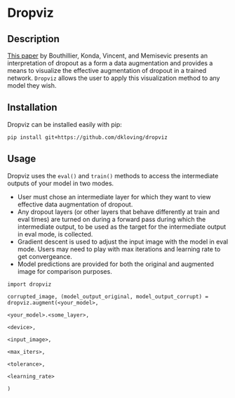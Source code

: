 # Dropviz

## Description

[This paper](https://arxiv.org/abs/1506.08700) by Bouthillier, Konda, Vincent, and  Memisevic presents an interpretation of dropout as a form a data augmentation and provides a means to visualize the effective augmentation of dropout in a trained network. `Dropviz` allows the user to apply this visualization method to any model they wish.

## Installation

Dropviz can be installed easily with pip:

`pip install git+https://github.com/dkloving/dropviz`

## Usage

Dropviz uses the `eval()` and `train()` methods to access the intermediate outputs of your model in two modes.

 - User must chose an intermediate layer for which they want to view effective data augmentation of dropout.
 - Any dropout layers (or other layers that behave differently at train and eval times) are turned on during a forward pass during which the intermediate output, to be used as the target for the intermediate output in eval mode, is collected.  
 - Gradient descent is used to adjust the input image with the model in eval mode. Users may need to play with max iterations and learning rate to get convergeance.
 - Model predictions are provided for both the original and augmented image for comparison purposes.

```
import dropviz

corrupted_image, (model_output_original, model_output_corrupt) = dropviz.augment(<your_model>,
                                                                                 <your_model>.<some_layer>,
                                                                                 <device>,
                                                                                 <input_image>,
                                                                                 <max_iters>,
                                                                                 <tolerance>,
                                                                                 <learning_rate>
                                                                                )
```